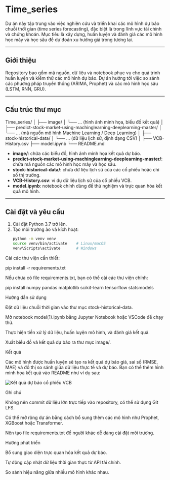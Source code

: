 # Time_series

Dự án này tập trung vào việc nghiên cứu và triển khai các mô hình dự báo chuỗi thời gian (time series forecasting), đặc biệt là trong lĩnh vực tài chính và chứng khoán. Mục tiêu là xây dựng, huấn luyện và đánh giá các mô hình học máy và học sâu để dự đoán xu hướng giá trong tương lai.

---

## Giới thiệu

Repository bao gồm mã nguồn, dữ liệu và notebook phục vụ cho quá trình huấn luyện và kiểm thử các mô hình dự báo. Dự án hướng tới việc so sánh các phương pháp truyền thống (ARIMA, Prophet) và các mô hình học sâu (LSTM, RNN, GRU).

---

## Cấu trúc thư mục

Time_series/
│
├── image/
│ └── ... (hình ảnh minh họa, biểu đồ kết quả)
│
├── predict-stock-market-using-machinglearning-deeplearning-master/
│ └── ... (mã nguồn mô hình Machine Learning / Deep Learning)
│
├── stock-historical-data/
│ └── ... (dữ liệu lịch sử, định dạng CSV)
│
├── VCB-History.csv
├── model.ipynb
└── README.md

- **image/**: chứa các biểu đồ, hình ảnh minh họa kết quả dự báo.  
- **predict-stock-market-using-machinglearning-deeplearning-master/**: chứa mã nguồn các mô hình học máy và học sâu.  
- **stock-historical-data/**: chứa dữ liệu lịch sử của các cổ phiếu hoặc chỉ số thị trường.  
- **VCB-History.csv**: ví dụ dữ liệu lịch sử của cổ phiếu VCB.  
- **model.ipynb**: notebook chính dùng để thử nghiệm và trực quan hóa kết quả mô hình.  

---

## Cài đặt và yêu cầu

1. Cài đặt Python 3.7 trở lên.  
2. Tạo môi trường ảo và kích hoạt:
   ```bash
   python -m venv venv
   source venv/bin/activate    # Linux/macOS
   venv\Scripts\activate       # Windows

Cài các thư viện cần thiết:

pip install -r requirements.txt


Nếu chưa có file requirements.txt, bạn có thể cài các thư viện chính:

pip install numpy pandas matplotlib scikit-learn tensorflow statsmodels

Hướng dẫn sử dụng

Đặt dữ liệu chuỗi thời gian vào thư mục stock-historical-data.

Mở notebook model(1).ipynb bằng Jupyter Notebook hoặc VSCode để chạy thử.

Thực hiện tiền xử lý dữ liệu, huấn luyện mô hình, và đánh giá kết quả.

Xuất biểu đồ và kết quả dự báo ra thư mục image/.

Kết quả

Các mô hình được huấn luyện sẽ tạo ra kết quả dự báo giá, sai số (RMSE, MAE) và đồ thị so sánh giữa dữ liệu thực tế và dự báo.
Bạn có thể thêm hình minh họa kết quả vào README như ví dụ sau:

![Kết quả dự báo cổ phiếu VCB](image/vcb_forecast_plot.png)

Ghi chú

Không nên commit dữ liệu lớn trực tiếp vào repository, có thể sử dụng Git LFS.

Có thể mở rộng dự án bằng cách bổ sung thêm các mô hình như Prophet, XGBoost hoặc Transformer.

Nên tạo file requirements.txt để người khác dễ dàng cài đặt môi trường.

Hướng phát triển

Bổ sung giao diện trực quan hóa kết quả dự báo.

Tự động cập nhật dữ liệu thời gian thực từ API tài chính.

So sánh hiệu năng giữa nhiều mô hình khác nhau.
